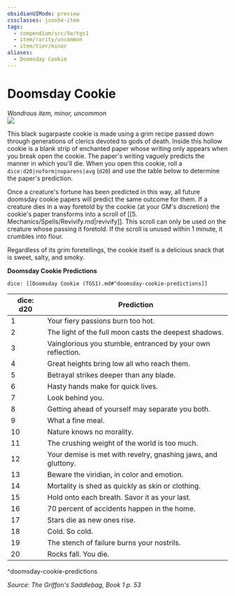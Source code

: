 ```yaml
---
obsidianUIMode: preview
cssclasses: json5e-item
tags:
  - compendium/src/5e/tgs1
  - item/rarity/uncommon
  - item/tier/minor
aliases:
  - Doomsday Cookie
---
```

# Doomsday Cookie
*Wondrous item, minor, uncommon*  
![](https://raw.githubusercontent.com/TheGiddyLimit/homebrew/master/_img/TGS1/Doomsday-Cookie.webp#right)  


This black sugarpaste cookie is made using a grim recipe passed down through generations of clerics devoted to gods of death. Inside this hollow cookie is a blank strip of enchanted paper whose writing only appears when you break open the cookie. The paper's writing vaguely predicts the manner in which you'll die. When you open this cookie, roll a `dice:d20|noform|noparens|avg` (`d20`) and use the table below to determine the paper's prediction.

Once a creature's fortune has been predicted in this way, all future doomsday cookie papers will predict the same outcome for them. If a creature dies in a way foretold by the cookie (at your GM's discretion) the cookie's paper transforms into a scroll of [[5. Mechanics/Spells/Revivify.md\|revivify]]. This scroll can only be used on the creature whose passing it foretold. If the scroll is unused within 1 minute, it crumbles into flour.

Regardless of its grim foretellings, the cookie itself is a delicious snack that is sweet, salty, and smoky.

**Doomsday Cookie Predictions**

`dice: [[Doomsday Cookie (TGS1).md#^doomsday-cookie-predictions]]`

| dice: d20 | Prediction |
|-----------|------------|
| 1 | Your fiery passions burn too hot. |
| 2 | The light of the full moon casts the deepest shadows. |
| 3 | Vainglorious you stumble, entranced by your own reflection. |
| 4 | Great heights bring low all who reach them. |
| 5 | Betrayal strikes deeper than any blade. |
| 6 | Hasty hands make for quick lives. |
| 7 | Look behind you. |
| 8 | Getting ahead of yourself may separate you both. |
| 9 | What a fine meal. |
| 10 | Nature knows no morality. |
| 11 | The crushing weight of the world is too much. |
| 12 | Your demise is met with revelry, gnashing jaws, and gluttony. |
| 13 | Beware the viridian, in color and emotion. |
| 14 | Mortality is shed as quickly as skin or clothing. |
| 15 | Hold onto each breath. Savor it as your last. |
| 16 | 70 percent of accidents happen in the home. |
| 17 | Stars die as new ones rise. |
| 18 | Cold. So cold. |
| 19 | The stench of failure burns your nostrils. |
| 20 | Rocks fall. You die. |
^doomsday-cookie-predictions

*Source: The Griffon's Saddlebag, Book 1 p. 53*
